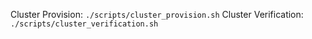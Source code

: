 Cluster Provision: `./scripts/cluster_provision.sh`
Cluster Verification: `./scripts/cluster_verification.sh`